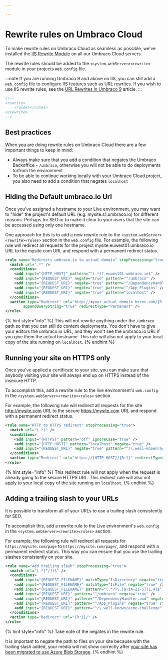 ```yaml
---

---
```


# Rewrite rules on Umbraco Cloud

To make rewrite rules on Umbraco Cloud as seamless as possible, we've installed the [IIS Rewrite Module](https://our.umbraco.com/Documentation/Reference/Routing/IISRewriteRules/) on all our Umbraco Cloud servers.

The rewrite rules should be added to the `<system.webServer><rewrite>` module in your projects `Web.config` file.

:::note
If you are running Umbraco 9 and above on IIS, you can still add a `web.config` file to configure IIS features such as URL rewrites. If you wish to use IIS rewrite rules, see the [URL Rewrites in Umbraco 9](../../../umbraco-cms/reference/routing/iisrewriterules.md) article.
:::

```xml
<!--
<rewrite>
    <rules></rules>
</rewrite>
-->
```

## Best practices

When you are doing rewrite rules on Umbraco Cloud there are a few important things to keep in mind:

- Always make sure that you add a condition that negates the Umbraco Backoffice - `/umbraco`, otherwise you will not be able to do deployments to/from the environment
- To be able to continue working locally with your Umbraco Cloud project, you also need to add a condition that negates `localhost`

## Hiding the Default umbraco.io Url

Once you've assigned a hostname to your Live environment, you may want to "hide" the project's default URL (e.g. mysite.s1.umbraco.io) for different reasons. Perhaps for SEO or to make it clear to your users that the site can be accessed using only one hostname.

One approach for this is to add a new rewrite rule to the `<system.webServer><rewrite><rules>` section in the `web.config` file. For example, the following rule will redirect all requests for the project mysite.euwest01.umbraco.io URL to the mysite.com URL and respond with a permanent redirect status.

```xml
<rule name="Redirects umbraco.io to actual domain" stopProcessing="true">
  <match url=".*" />
  <conditions>
    <add input="{HTTP_HOST}" pattern="^(.*)?.euwest01.umbraco.io$" />
    <add input="{REQUEST_URI}" negate="true" pattern="^/umbraco" />
    <add input="{REQUEST_URI}" negate="true" pattern="^/DependencyHandler.axd" />
    <add input="{REQUEST_URI}" negate="true" pattern="^/App_Plugins" />
    <add input="{REQUEST_URI}" negate="true" pattern="localhost" />
  </conditions>
  <action type="Redirect" url="http://<your actual domain here>.com/{R:0}"
        appendQueryString="true" redirectType="Permanent" />
</rule>
```

{% hint style="info" %}
This will not rewrite anything under the `/umbraco` path so that you can still do content deployments. You don't have to give your editors the umbraco.io URL, and they won't see the umbraco.io URL if you give them the actual hostname. This rule will also not apply to your local copy of the site running on `localhost`.
{% endhint %}

## Running your site on HTTPS only

Once you've applied a certificate to your site, you can make sure that anybody visiting your site will always end up on HTTPS instead of the insecure HTTP.

To accomplish this, add a rewrite rule to the live environment's `web.config` in the `<system.webServer><rewrite><rules>` section.

For example, the following rule will redirect all requests for the site http://mysite.com URL to the secure https://mysite.com URL and respond with a permanent redirect status.

```xml
<rule name="HTTP to HTTPS redirect" stopProcessing="true">
  <match url="(.*)" />
  <conditions>
    <add input="{HTTPS}" pattern="off" ignoreCase="true" />
    <add input="{HTTP_HOST}" pattern="localhost" negate="true" />
    <add input="{REQUEST_URI}" negate="true" pattern="^/\.well-known/acme-challenge" />
  </conditions>
  <action type="Redirect" url="https://{HTTP_HOST}/{R:1}" redirectType="Permanent" />
</rule>
```

{% hint style="info" %}
This redirect rule will not apply when the request is already going to the secure HTTPS URL. This redirect rule will also not apply to your local copy of the site running on `localhost`.
{% endhint %}

## Adding a trailing slash to your URLs

It is possible to transform all of your URLs to use a trailing slash consistently for SEO.

To accomplish this, add a rewrite rule to the Live environment's `web.config` in the `<system.webServer><rewrite><rules>` section.

For example, the following rule will redirect all requests for `https://mysite.com/page` to `https://mysite.com/page/`, and respond with a permanent redirect status. This way you can ensure that you use the trailing slashes consistently on your site.

```xml
<rule name="Add trailing slash" stopProcessing="true">
  <match url="(.*[^/])$" />
  <conditions>
    <add input="{REQUEST_FILENAME}" matchType="IsDirectory" negate="true" />
    <add input="{REQUEST_FILENAME}" matchType="IsFile" negate="true" />
    <add input="{REQUEST_FILENAME}" pattern="(.*?)\.[a-zA-Z1-5]{1,4}$" negate="true" />
    <add input="{REQUEST_URI}" pattern="^/umbraco" negate="true" />
    <add input="{REQUEST_URI}" pattern="^/DependencyHandler.axd" negate="true" />
    <add input="{REQUEST_URI}" pattern="^/App_Plugins" negate="true" />
    <add input="{REQUEST_URI}" pattern="^/\.well-known/acme-challenge" negate="true" />
  </conditions>
  <action type="Redirect" url="{R:1}/" />
</rule>
```
{% hint style="info" %}
Take note of the negates in the rewrite rule.

It is important to negate the path to files on your site because with the trailing slash added, your media will not show correctly after [your site has been migrated to use Azure Blob Storage](../media/README.md).
{% endhint %}


